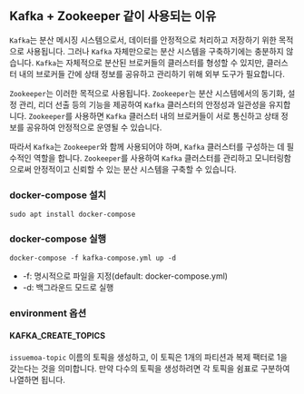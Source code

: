 ## Kafka + Zookeeper 같이 사용되는 이유
`Kafka`는 분산 메시징 시스템으로서, 데이터를 안정적으로 처리하고 저장하기 위한 목적으로 사용됩니다. 그러나 `Kafka` 자체만으로는 분산 시스템을 구축하기에는 충분하지 않습니다. `Kafka`는 자체적으로 분산된 브로커들의 클러스터를 형성할 수 있지만, 클러스터 내의 브로커들 간에 상태 정보를 공유하고 관리하기 위해 외부 도구가 필요합니다.

`Zookeeper`는 이러한 목적으로 사용됩니다. `Zookeeper`는 분산 시스템에서의 동기화, 설정 관리, 리더 선출 등의 기능을 제공하여 `Kafka` 클러스터의 안정성과 일관성을 유지합니다. `Zookeeper`를 사용하면 `Kafka` 클러스터 내의 브로커들이 서로 통신하고 상태 정보를 공유하여 안정적으로 운영될 수 있습니다.

따라서 `Kafka`는 `Zookeeper`와 함께 사용되어야 하며, `Kafka` 클러스터를 구성하는 데 필수적인 역할을 합니다. `Zookeeper`를 사용하여 `Kafka` 클러스터를 관리하고 모니터링함으로써 안정적이고 신뢰할 수 있는 분산 시스템을 구축할 수 있습니다.

### docker-compose 설치
```
sudo apt install docker-compose
```

### docker-compose 실행
```
docker-compose -f kafka-compose.yml up -d
```
- -f: 명시적으로 파일을 지정(default: docker-compose.yml)
- -d: 백그라운드 모드로 실행

### environment 옵션
#### KAFKA_CREATE_TOPICS
`issuemoa-topic` 이름의 토픽을 생성하고, 이 토픽은 1개의 파티션과 복제 팩터로 1을 갖는다는 것을 의미합니다. 
만약 다수의 토픽을 생성하려면 각 토픽을 쉼표로 구분하여 나열하면 됩니다.
